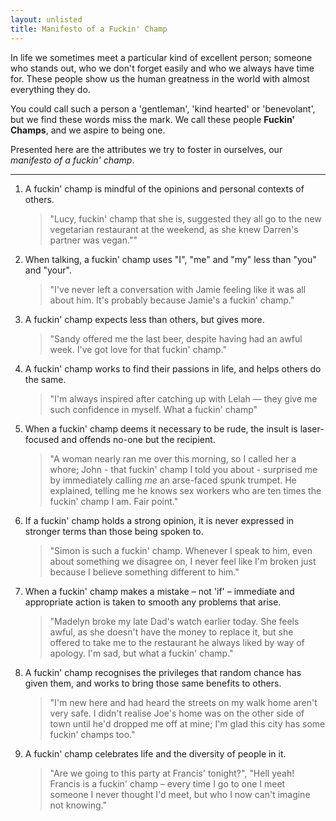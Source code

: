 ```yaml
---
layout: unlisted
title: Manifesto of a Fuckin' Champ
---
```


In life we sometimes meet a particular kind of excellent person; someone who stands out, who we don't forget easily and who we always have time for. These people show us the human greatness in the world with almost everything they do.

You could call such a person a 'gentleman', 'kind hearted' or 'benevolant', but we find these words miss the mark. We call these people **Fuckin' Champs**, and we aspire to being one.

Presented here are the attributes we try to foster in ourselves, our _manifesto of a fuckin' champ_.

---

1. A fuckin' champ is mindful of the opinions and personal contexts of others.

   > "Lucy, fuckin' champ that she is, suggested they all go to the new vegetarian restaurant at the weekend, as she knew Darren's partner was vegan.""

2. When talking, a fuckin' champ uses "I", "me" and "my" less than "you" and "your".

   > "I've never left a conversation with Jamie feeling like it was all about him. It's probably because Jamie's a fuckin' champ."

3. A fuckin' champ expects less than others, but gives more.

   > "Sandy offered me the last beer, despite having had an awful week. I've got love for that fuckin' champ."

4. A fuckin' champ works to find their passions in life, and helps others do the same.

   > "I'm always inspired after catching up with Lelah — they give me such confidence in myself. What a fuckin' champ"

5. When a fuckin' champ deems it necessary to be rude, the insult is laser-focused and offends no-one but the recipient.

   > "A woman nearly ran me over this morning, so I called her a whore; John - that fuckin' champ I told you about - surprised me by immediately calling _me_ an arse-faced spunk trumpet. He explained, telling me he knows sex workers who are ten times the fuckin' champ I am. Fair point."

6. If a fuckin' champ holds a strong opinion, it is never expressed in stronger terms than those being spoken to.

   > "Simon is such a fuckin' champ. Whenever I speak to him, even about something we disagree on, I never feel like I'm broken just because I believe something different to him."

7. When a fuckin' champ makes a mistake – not 'if' – immediate and appropriate action is taken to smooth any problems that arise.

   > "Madelyn broke my late Dad's watch earlier today. She feels awful, as she doesn't have the money to replace it, but she offered to take me to the restaurant he always liked by way of apology. I'm sad, but what a fuckin' champ."

8. A fuckin' champ recognises the privileges that random chance has given them, and works to bring those same benefits to others.

   > "I'm new here and had heard the streets on my walk home aren't very safe. I didn't realise Joe's home was on the other side of town until he'd dropped me off at mine; I'm glad this city has some fuckin' champs too."

9. A fuckin' champ celebrates life and the diversity of people in it.

   > "Are we going to this party at Francis' tonight?", "Hell yeah! Francis is a fuckin' champ – every time I go to one I meet someone I never thought I'd meet, but who I now can't imagine not knowing."
